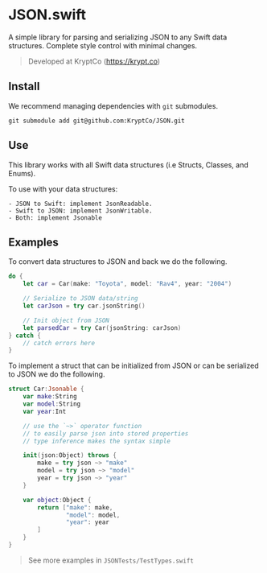# JSON.swift
A simple library for parsing and serializing JSON to any Swift data structures. Complete style control with minimal changes.

> Developed at KryptCo (https://krypt.co)

## Install
We recommend managing dependencies with `git` submodules.

`git submodule add git@github.com:KryptCo/JSON.git`

## Use
This library works with all Swift data structures (i.e Structs, Classes, and Enums).


To use with your data structures:

    - JSON to Swift: implement JsonReadable.
    - Swift to JSON: implement JsonWritable.
    - Both: implement Jsonable

## Examples
To convert data structures to JSON and back we do the following.
```swift
do {
    let car = Car(make: "Toyota", model: "Rav4", year: "2004")

    // Serialize to JSON data/string
    let carJson = try car.jsonString()

    // Init object from JSON
    let parsedCar = try Car(jsonString: carJson)
} catch {
    // catch errors here
}
```
To implement a struct that can be initialized from JSON or can be serialized to JSON we do the following.

```swift
struct Car:Jsonable {
    var make:String
    var model:String
    var year:Int

    // use the `~>` operator function
    // to easily parse json into stored properties
    // type inference makes the syntax simple

    init(json:Object) throws {
        make = try json ~> "make"
        model = try json ~> "model"
        year = try json ~> "year"
    }

    var object:Object {
        return ["make": make,
                "model": model,
                "year": year
        ]
    }
}
```

> See more examples in `JSONTests/TestTypes.swift`
